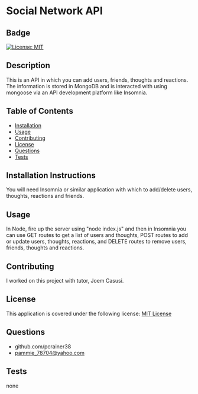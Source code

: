 
  # Social Network API

  ## Badge
  [![License: MIT](https://img.shields.io/badge/License-MIT-yellow.svg)](https://opensource.org/licenses/MIT)

  ## Description 
  
  This is an API in which you can add users, friends, thoughts and reactions.  The information is stored in MongoDB and is interacted with using mongoose via an API development platform like Insomnia.

  ## Table of Contents 
  - [Installation](#installation) 
  - [Usage](#usage) 
  - [Contributing](#contributing) 
  - [License](#license) 
  - [Questions](#questions)
  - [Tests](#tests)

  ## Installation Instructions 
  
  You will need Insomnia or similar application with which to add/delete users, thoughts, reactions and friends.

  ## Usage 
 
  In Node, fire up the server using "node index.js" and then in Insomnia you can use GET routes to get a list of users and thoughts, POST routes to add or update users, thoughts, reactions, and DELETE routes to remove users, friends, thoughts and reactions.

  ## Contributing   
 
  I worked on this project with tutor,  Joem Casusi.
  
  ## License 
 
  This application is covered under the following license:
    [MIT License](https://opensource.org/licenses/)
  
  ## Questions
  
  - github.com/pcrainer38
  - pammie_78704@yahoo.com
  
   ## Tests 
  
   none
